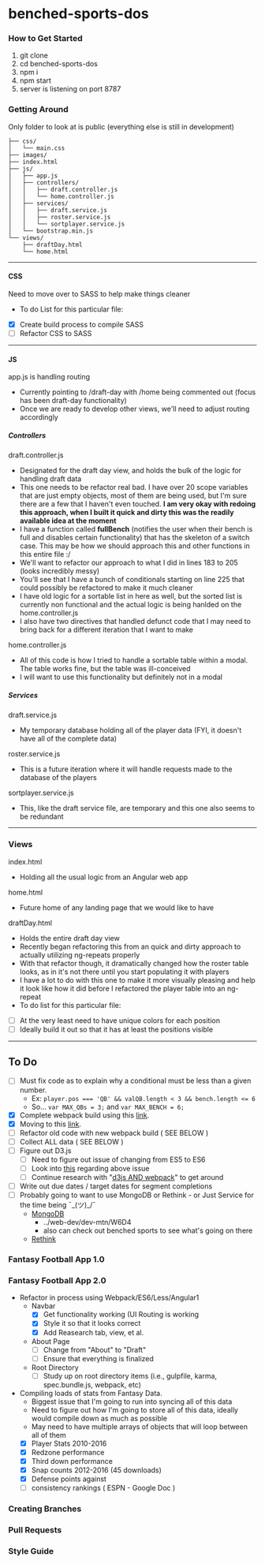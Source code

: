 # benched-sports-dos

### How to Get Started

1. git clone
2. cd benched-sports-dos
3. npm i
4. npm start
5. server is listening on port 8787

### Getting Around

Only folder to look at is public (everything else is still in development)

```public/
├── css/
│   └── main.css
├── images/
├── index.html
├── js/
│   ├── app.js
│   ├── controllers/
│   │   ├── draft.controller.js
│   │   └── home.controller.js
│   ├── services/
│   │   ├── draft.service.js
│   │   ├── roster.service.js
│   │   └── sortplayer.service.js
│   └── bootstrap.min.js
└── views/
    ├── draftDay.html
    └── home.html
```
***
#### CSS
Need to move over to SASS to help make things cleaner
- To do List for this particular file:
- [X] Create build process to compile SASS
- [ ] Refactor CSS to SASS

***
#### JS
app.js is handling routing 
- Currently pointing to /draft-day with /home being commented out (focus has been draft-day functionality)
- Once we are ready to develop other views, we'll need to adjust routing accordingly

##### Controllers
draft.controller.js
- Designated for the draft day view, and holds the bulk of the logic for handling draft data
- This one needs to be refactor real bad. I have over 20 scope variables that are just empty objects, most of them are being used, but I'm sure there are a few that I haven't even touched. **I am very okay with redoing this approach, when I built it quick and dirty this was the readily available idea at the moment**
- I have a function called **fullBench** (notifies the user when their bench is full and disables certain functionality) that has the skeleton of a switch case. This may be how we should approach this and other functions in this entire file :/
- We'll want to refactor our approach to what I did in lines 183 to 205 (looks incredibly messy)
- You'll see that I have a bunch of conditionals starting on line 225 that could possibly be refactored to make it much cleaner
- I have old logic for a sortable list in here as well, but the sorted list is currently non functional and the actual logic is being hanlded on the home.controller.js
- I also have two directives that handled defunct code that I may need to bring back for a different iteration that I want to make

home.controller.js
- All of this code is how I tried to handle a sortable table within a modal. The table works fine, but the table was ill-conceived
- I will want to use this functionality but definitely not in a modal

##### Services
draft.service.js
- My temporary database holding all of the player data (FYI, it doesn't have all of the complete data)

roster.service.js
- This is a future iteration where it will handle requests made to the database of the players

sortplayer.service.js
- This, like the draft service file, are temporary and this one also seems to be redundant 

***
### Views
index.html
- Holding all the usual logic from an Angular web app

home.html
- Future home of any landing page that we would like to have

draftDay.html
- Holds the entire draft day view
- Recently began refactoring this from an quick and dirty approach to actually utilizing ng-repeats properly
- With that refactor though, it dramatically changed how the roster table looks, as in it's not there until you start populating it with players
- I have a lot to do with this one to make it more visually pleasing and help it look like how it did before I refactored the player table into an ng-repeat
- To do list for this particular file:
- [ ] At the very least need to have unique colors for each position
- [ ] Ideally build it out so that it has at least the positions visible

***

## To Do
- [ ] Must fix code as to explain why a conditional must be less than a given number.
    * Ex: ```player.pos === 'QB' && valQB.length < 3 && bench.length <= 6```
    * So... ```var MAX_QBs = 3;``` and ```var MAX_BENCH = 6;```
- [X] Complete webpack build using this [link](http://blog.teamtreehouse.com/26017-2 "Title").
- [X] Moving to this [link](https://angularclass.github.io/NG6-starter/).
- [ ] Refactor old code with new webpack build ( SEE BELOW )
- [ ] Collect ALL data ( SEE BELOW )
- [ ] Figure out D3.js
    - [ ] Need to figure out issue of changing from ES5 to ES6
    - [ ] Look into [this](https://github.com/harytkon/d3-es6-webpack-boilerplate/blob/master/package.json) regarding above issue
    - [ ] Continue research with "[d3js AND webpack](https://www.google.com/webhp?sourceid=chrome-instant&ion=1&espv=2&ie=UTF-8#q=d3js+AND+webpack&*)" to get around
- [ ] Write out due dates / target dates for segment completions
- [ ] Probably going to want to use MongoDB or Rethink - or Just Service for the time being ¯\_(ツ)_/¯
    * [MongoDB](https://app.pluralsight.com/library/courses/mongoose-for-nodejs-mongodb/discussion)
        * ../web-dev/dev-mtn/W6D4
        * also can check out benched sports to see what's going on there
    * [Rethink](https://app.pluralsight.com/library/courses/rethinkdb-fundamentals/discussion)

### Fantasy Football App 1.0

### Fantasy Football App 2.0
- Refactor in process using Webpack/ES6/Less/Angular1
    * Navbar
        - [X] Get functionality working (UI Routing is working
        - [X] Style it so that it looks correct
        - [X] Add Reasearch tab, view, et al.
    * About Page
        - [ ] Change from "About" to "Draft"
        - [ ] Ensure that everything is finalized
    * Root Directory
        - [ ] Study up on root directory items (i.e., gulpfile, karma, spec.bundle.js, webpack, etc)
- Compiling loads of stats from Fantasy Data.
    * Biggest issue that I'm going to run into syncing all of this data
    * Need to figure out how I'm going to store all of this data, ideally would compile down as much as possible
    * May need to have multiple arrays of objects that will loop between all of them
    - [X] Player Stats 2010-2016
    - [X] Redzone performance
    - [X] Third down performance
    - [X] Snap counts 2012-2016 (45 downloads)
    - [X] Defense points against
    - [ ] consistency rankings ( ESPN - Google Doc )

### Creating Branches

### Pull Requests

### Style Guide
